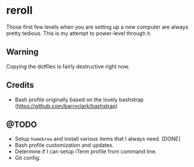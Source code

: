 # reroll
Those first few levels when you are setting up a new computer are always pretty tedious. This is my attempt to power-level through it.

## Warning
Copying the dotfiles is fairly destructive right now.

## Credits
* Bash profile originally based on the lovely bashstrap (https://github.com/barryclark/bashstrap)

## @TODO
* Setup `homebrew` and install various items that I always need. [DONE]
* Bash profile customization and updates.
* Determine if I can setup iTerm profile from command line.
* Git config.
